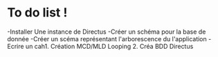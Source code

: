 # To do list !


-Installer Une instance de Directus
-Créer un schéma pour la base de donnée
-Créer un scéma représentant l'arborescence du l'application
-Ecrire un cah1. Création MCD/MLD Looping
2. Créa BDD Directus
